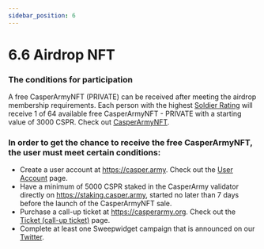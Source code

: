 ```yaml
---
sidebar_position: 6
---
```


# 6.6 Airdrop NFT

### The conditions for participation

A free CasperArmyNFT (PRIVATE) can be received after meeting the airdrop membership requirements. Each person with the highest <a href="https://docs.casperarmy.org/docs/point-system/3.2-Soldier-Rating/">Soldier Rating</a> will receive 1 of 64 available free CasperArmyNFT - PRIVATE with a starting value of 3000 CSPR. Check out <a href="https://docs.casperarmy.org/docs/PRODUCTS%20AND%20SERVICES/2.8-NFT-CasperArmyNFT/">CasperArmyNFT</a>.

### In order to get the chance to receive the free CasperArmyNFT, the user must meet certain conditions:
- Create a user account at https://casper.army. Check out the <a href="https://docs.casperarmy.org/docs/PLATFORM/5.1-User-account">User Account</a> page.
- Have a minimum of 5000 CSPR staked in the CasperArmy validator directly on https://staking.casper.army, started no later than 7 days before the launch of the CasperArmyNFT sale.
- Purchase a call-up ticket at https://casperarmy.org. Check out the <a href="https://docs.casperarmy.org/docs/PRODUCTS%20AND%20SERVICES/2.7-call-up-ticket/">Ticket (call-up ticket)</a> page.
- Complete at least one Sweepwidget campaign that is announced on our <a href="https://twitter.com/casperarmyorg/">Twitter</a>.
